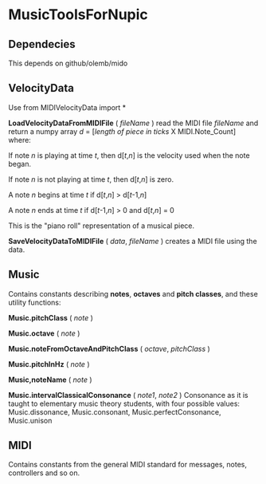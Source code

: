 # MusicToolsForNupic

## Dependecies

This depends on github/olemb/mido

## VelocityData

Use from MIDIVelocityData import *

**LoadVelocityDataFromMIDIFile** ( _fileName_ ) read the MIDI file _fileName_ and return a numpy array _d_ = [_length_ _of_ _piece_ _in_ _ticks_ X MIDI.Note_Count] where:     

If note _n_ is playing at time _t_, then d[_t_,_n_] is the velocity used when the note began.

If note _n_ is not playing at time _t_, then d[_t_,_n_] is zero.
    
A note _n_ begins at time _t_ if d[_t_,_n_] > d[_t_-1,_n_]

A note _n_ ends at time _t_ if d[_t_-1,_n_] > 0 and d[_t_,_n_] = 0

This is the "piano roll" representation of a musical piece.
    
**SaveVelocityDataToMIDIFile** ( _data_, _fileName_ ) creates a MIDI file using the data.

## Music

Contains constants describing **notes**, **octaves** and **pitch classes**, and these utility functions:

**Music.pitchClass** ( _note_ )

**Music.octave** ( _note_ )

**Music.noteFromOctaveAndPitchClass** ( _octave_, _pitchClass_ )

**Music.pitchInHz** ( _note_ )

**Music,noteName** ( _note_ )

**Music.intervalClassicalConsonance** ( _note1_, _note2_ ) Consonance as it is taught to elementary music theory students, with four possible values: Music.dissonance, Music.consonant, Music.perfectConsonance, Music.unison

## MIDI

Contains constants from the general MIDI standard for messages, notes, controllers and so on.


  

